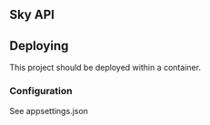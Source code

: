 ## Sky API

## Deploying
This project should be deployed within a container. 

### Configuration
See appsettings.json
